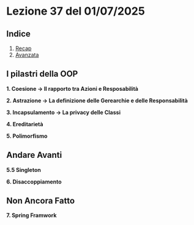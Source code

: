 # Lezione 37 del 01/07/2025

## Indice

1. [Recap](#i-pilastri-della-oop)
2. [Avanzata](#andare-avanti)

## I pilastri della OOP

**1. Coesione &rarr; Il rapporto tra Azioni e Resposabilità**

**2. Astrazione &rarr; La definizione delle Gerearchie e delle Responsabilità**

**3. Incapsulamento &rarr; La privacy delle Classi**

**4. Ereditarietà**

**5. Polimorfismo**

## Andare Avanti

**5.5 Singleton**

**6. Disaccoppiamento**

## Non Ancora Fatto

**7. Spring Framwork**
